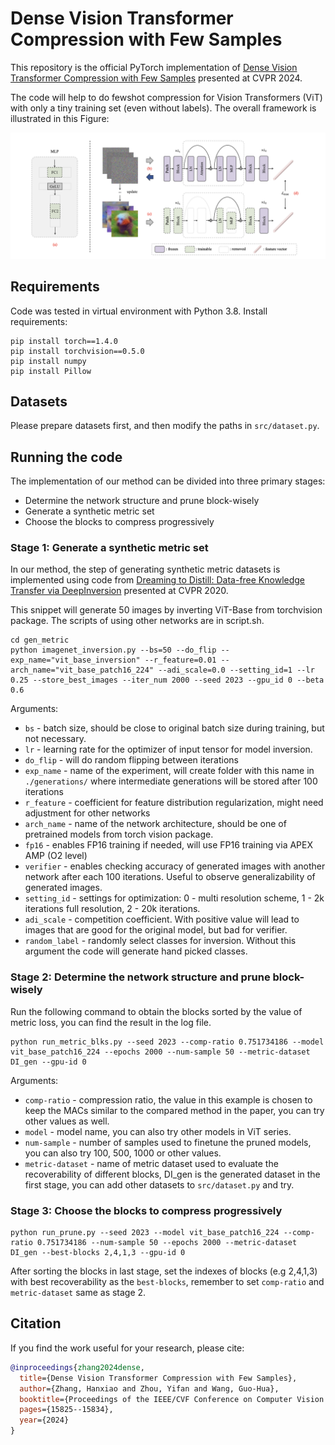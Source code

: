 <!-- ![Python 3.8](https://img.shields.io/badge/python-3.8-green.svg) -->
# Dense Vision Transformer Compression with Few Samples

This repository is the official PyTorch implementation of [Dense Vision Transformer Compression with Few Samples](https://arxiv.org/abs/2403.18708) presented at CVPR 2024.

The code will help to do fewshot compression for Vision Transformers (ViT) with only a tiny training set (even without labels). The overall framework is illustrated in this Figure: 

![](framework.png)

## Requirements

Code was tested in virtual environment with Python 3.8. Install requirements:

```setup
pip install torch==1.4.0
pip install torchvision==0.5.0
pip install numpy
pip install Pillow
```

## Datasets
Please prepare datasets first, and then modify the paths in `src/dataset.py`.

## Running the code
The implementation of our method can be divided into three primary stages:
- Determine the network structure and prune block-wisely
- Generate a synthetic metric set
- Choose the blocks to compress progressively

### Stage 1: Generate a synthetic metric set
In our method, the step of generating synthetic metric datasets is implemented using code from [Dreaming to Distill: Data-free Knowledge Transfer via DeepInversion](https://arxiv.org/abs/1912.08795) presented at CVPR 2020. 

This snippet will generate 50 images by inverting ViT-Base from torchvision package. The scripts of using other networks are in script.sh.
```
cd gen_metric
python imagenet_inversion.py --bs=50 --do_flip --exp_name="vit_base_inversion" --r_feature=0.01 --arch_name="vit_base_patch16_224" --adi_scale=0.0 --setting_id=1 --lr 0.25 --store_best_images --iter_num 2000 --seed 2023 --gpu_id 0 --beta 0.6
```

Arguments:
- `bs` - batch size, should be close to original batch size during training, but not necessary.
- `lr` - learning rate for the optimizer of input tensor for model inversion.
- `do_flip` - will do random flipping between iterations
- `exp_name` - name of the experiment, will create folder with this name in `./generations/` where intermediate generations will be stored after 100 iterations
- `r_feature` - coefficient for feature distribution regularization, might need adjustment for other networks
- `arch_name` - name of the network architecture, should be one of pretrained models from torch vision package.
- `fp16` - enables FP16 training if needed, will use FP16 training via APEX AMP (O2 level)
- `verifier` - enables checking accuracy of generated images with another network after each 100 iterations.
Useful to observe generalizability of generated images.
- `setting_id` - settings for optimization: 0 - multi resolution scheme, 1 - 2k iterations full resolution, 2 - 20k iterations.
- `adi_scale` - competition coefficient. With positive value will lead to images that are good for the original model, but bad for verifier.
- `random_label` - randomly select classes for inversion. Without this argument the code will generate hand picked classes.

### Stage 2: Determine the network structure and prune block-wisely
Run the following command to obtain the blocks sorted by the value of metric loss, you can find the result in the log file.
```
python run_metric_blks.py --seed 2023 --comp-ratio 0.751734186 --model vit_base_patch16_224 --epochs 2000 --num-sample 50 --metric-dataset DI_gen --gpu-id 0
```

Arguments:
- `comp-ratio` - compression ratio, the value in this example is chosen to keep the MACs similar to the compared method in the paper, you can try other values as well.
- `model` - model name, you can also try other models in ViT series.
- `num-sample` - number of samples used to finetune the pruned models, you can also try 100, 500, 1000 or other values.
- `metric-dataset` - name of metric dataset used to evaluate the recoverability of different blocks, DI_gen is the generated dataset in the first stage, you can add other datasets to `src/dataset.py` and try.

### Stage 3: Choose the blocks to compress progressively
```
python run_prune.py --seed 2023 --model vit_base_patch16_224 --comp-ratio 0.751734186 --num-sample 50 --epochs 2000 --metric-dataset DI_gen --best-blocks 2,4,1,3 --gpu-id 0
```
After sorting the blocks in last stage, set the indexes of blocks (e.g 2,4,1,3) with best recoverability as the `best-blocks`, remember to set `comp-ratio` and `metric-dataset` same as stage 2.

## Citation
If you find the work useful for your research, please cite:
```bibtex
@inproceedings{zhang2024dense,
  title={Dense Vision Transformer Compression with Few Samples},
  author={Zhang, Hanxiao and Zhou, Yifan and Wang, Guo-Hua},
  booktitle={Proceedings of the IEEE/CVF Conference on Computer Vision and Pattern Recognition},
  pages={15825--15834},
  year={2024}
}
```